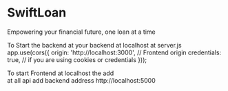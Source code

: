 # SwiftLoan
Empowering your financial future, one loan at a time


To Start the backend at your backend at localhost at server.js 
app.use(cors({
     origin: 'http://localhost:3000', // Frontend origin
     credentials: true, // if you are using cookies or credentials
   }));

To start Frontend at localhost the add  
at all api add backend address http://localhost:5000
